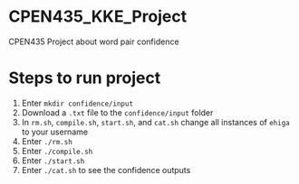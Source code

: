 # CPEN435_KKE_Project
CPEN435 Project about word pair confidence
# Steps to run project
1. Enter `mkdir confidence/input`
2. Download a `.txt` file to the `confidence/input` folder
3. In `rm.sh`, `compile.sh`, `start.sh`, and `cat.sh` change all instances of `ehiga` to your username
4. Enter `./rm.sh`
5. Enter `./compile.sh`
6. Enter `./start.sh`
7. Enter `./cat.sh` to see the confidence outputs
